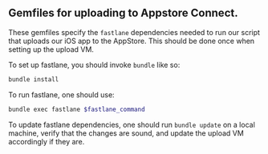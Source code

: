## Gemfiles for uploading to Appstore Connect.
These gemfiles specify the `fastlane` dependencies needed to run our script that uploads our iOS app
to the AppStore. This should be done once when setting up the upload VM.

To set up fastlane, you should invoke `bundle` like so:
```bash
bundle install
```

To run fastlane, one should use:
```bash
bundle exec fastlane $fastlane_command
```

To update fastlane dependencies, one should run `bundle update` on a local machine, verify that the
changes are sound, and update the upload VM accordingly if they are.

